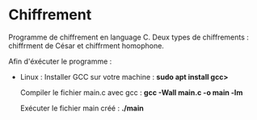 # Chiffrement
Programme de chiffrement en language C. Deux types de chiffrements : chiffrment de César et chiffrment homophone.

Afin d'éxécuter le programme :
- Linux :
  Installer GCC sur votre machine : 
  **sudo apt install gcc>**
  
  Compiler le fichier main.c avec gcc :
  **gcc -Wall main.c -o main -lm**
  
  Exécuter le fichier main créé :
  **./main**
